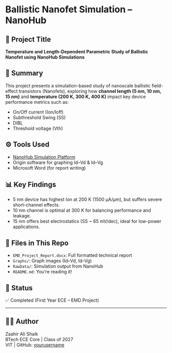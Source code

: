 # Ballistic Nanofet Simulation – NanoHub

## 📘 Project Title
**Temperature and Length-Dependent Parametric Study of Ballistic Nanofet using NanoHub Simulations**

## 🧠 Summary
This project presents a simulation-based study of nanoscale ballistic field-effect transistors (Nanofets), exploring how **channel length (5 nm, 10 nm, 15 nm)** and **temperature (200 K, 300 K, 400 K)** impact key device performance metrics such as:
- On/Off current (Ion/Ioff)
- Subthreshold Swing (SS)
- DIBL
- Threshold voltage (Vth)

## ⚙️ Tools Used
- [NanoHub Simulation Platform](https://nanohub.org)
- Origin software for graphing Id–Vd & Id–Vg
- Microsoft Word (for report writing)

## 📊 Key Findings
- 5 nm device has highest Ion at 200 K (1500 μA/μm), but suffers severe short-channel effects.
- 10 nm channel is optimal at 300 K for balancing performance and leakage.
- 15 nm offers best electrostatics (SS ~ 65 mV/dec), ideal for low-power applications.

## 📁 Files in This Repo
- `EMD_Project_Report.docx`: Full formatted technical report
- `Graphs/`: Graph images (Id–Vd, Id–Vg)
- `RawData/`: Simulation output from NanoHub
- `README.md`: You’re reading it!

## 🏁 Status
✅ Completed (First Year ECE – EMD Project)

---

## 👨‍💻 Author
Zaahir Ali Shaik  
BTech ECE Core | Class of 2027  
VIT | GitHub: [yourusername](https://github.com/yourusername)
